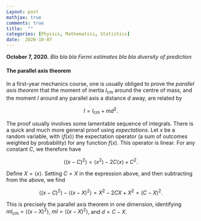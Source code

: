 ```yaml
---
Layout: post
mathjax: true
comments: true
title:  ""
categories: [Physics, Mathematics, Statistics]
date:  2020-10-07
---
```


**October 7, 2020.** *Bla bla bla Fermi estimates bla bla diversity of
  prediction*

#### The parallel axis theorem

In a first-year mechanics course, one is usually obliged to prove the
*parallel axis theorem* that the moment of inertia $I_\text{cm}$
around the centre of mass, and the moment $I$ around any parallel axis
a distance $d$ away, are related by

$$
I = I_\text{cm} + md^2.
$$

The proof usually involves some lamentable sequence of integrals.
There is a quick and much more general proof using *expectations*.
Let $x$ be a random variable, with $\langle f(x)\rangle$ the
expectation operator (a sum of outcomes weighted by probability) for
any function $f(x)$.
This operator is linear.
For any constant $C$, we therefore have

$$
\langle (x - C)^2 \rangle = \langle x^2 \rangle - 2 C\langle x
\rangle + C^2.
$$

Define $X = \langle x\rangle$. Setting $C = X$ in the expression
above, and then subtracting from the above, we find 

$$
\langle (x - C)^2 \rangle - \langle (x - X)^2 \rangle = X^2 - 2CX +
X^2 = (C - X)^2.
$$

This is precisely the parallel axis theorem in one dimension, identifying
$mI_\text{cm} = \langle (x - X)^2 \rangle$, $mI = \langle (x - X)^2
\rangle$, and $d = C - X$.
